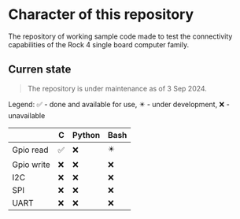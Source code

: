 # Character of this repository
The repository of working sample code made to test the connectivity capabilities of the Rock 4 single board computer family.


## Curren state
> The repository is under maintenance as of 3 Sep 2024.

Legend:
✅ - done and available for use,
✴️ - under development,
❌ - unavailable

|                |C                              |Python                       |Bash                       |
|----------------|-------------------------------|-----------------------------|-----------------------------|
|Gpio read       |✅|❌|✴️|
|Gpio write      |❌|❌|❌|
|I2C             |❌|❌|❌|
|SPI             |❌|❌|❌|
|UART            |❌|❌|❌|
